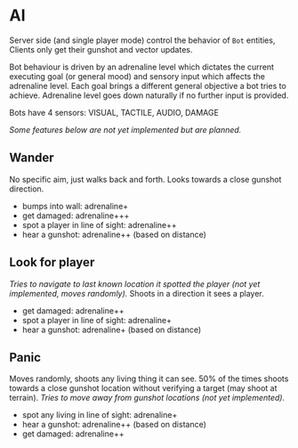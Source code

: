 # AI

Server side (and single player mode) control the behavior of `Bot` entities,
Clients only get their gunshot and vector updates. 

Bot behaviour is driven by an adrenaline level which dictates the current executing goal (or general mood)
and sensory input which affects the adrenaline level. Each goal brings a different general objective a bot tries
to achieve. Adrenaline level goes down naturally if no further input is provided.

Bots have 4 sensors: VISUAL, TACTILE, AUDIO, DAMAGE

_Some features below are not yet implemented but are planned._

## Wander
No specific aim, just walks back and forth. Looks towards a close gunshot direction.
* bumps into wall: adrenaline+
* get damaged: adrenaline+++
* spot a player in line of sight: adrenaline++ 
* hear a gunshot: adrenaline++ (based on distance)

## Look for player
_Tries to navigate to last known location it spotted the player (not yet implemented, moves randomly)._
Shoots in a direction it sees a player.
* get damaged: adrenaline++
* spot a player in line of sight: adrenaline+
* hear a gunshot: adrenaline+ (based on distance)

## Panic
Moves randomly, shoots any living thing it can see. 
50% of the times shoots towards a close gunshot location without verifying a target (may shoot at terrain).
_Tries to move away from gunshot locations (not yet implemented)._
* spot any living in line of sight: adrenaline+
* hear a gunshot: adrenaline++ (based on distance)
* get damaged: adrenaline++
